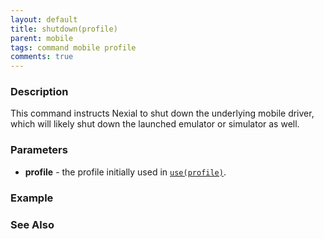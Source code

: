 ```yaml
---
layout: default
title: shutdown(profile)
parent: mobile
tags: command mobile profile
comments: true
---
```



### Description
This command instructs Nexial to shut down the underlying mobile driver, which will likely shut down the launched
emulator or simulator as well.


### Parameters
- **profile** - the profile initially used in [`use(profile)`](use(profile)).


### Example


### See Also
